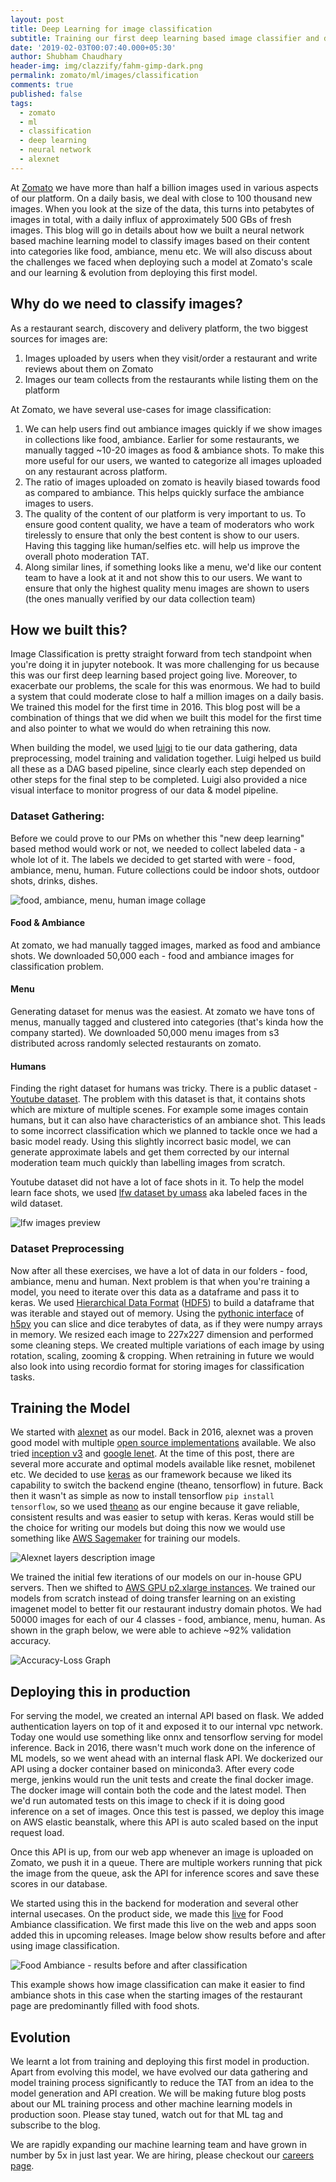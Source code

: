 ```yaml
---
layout: post
title: Deep Learning for image classification
subtitle: Training our first deep learning based image classifier and deploying it to production
date: '2019-02-03T00:07:40.000+05:30'
author: Shubham Chaudhary
header-img: img/clazzify/fahm-gimp-dark.png
permalink: zomato/ml/images/classification
comments: true
published: false
tags:
  - zomato
  - ml
  - classification
  - deep learning
  - neural network
  - alexnet
---
```


At [Zomato][zomato-homepage] we have more than half a billion images used in various aspects of our platform.
On a daily basis, we deal with close to 100 thousand new images.
When you look at the size of the data, this turns into petabytes of images in total,
with a daily influx of approximately 500 GBs of fresh images.
This blog will go in details about how we built a neural network based machine learning model to classify images based on
their content into categories like food, ambiance, menu etc.
We will also discuss about the challenges we faced when deploying such a model at Zomato's scale and
our learning & evolution from deploying this first model.

## Why do we need to classify images?

<!-- Image classification is the process of categorizing images into bins. -->
As a restaurant search, discovery and delivery platform, the two biggest sources for images are:

1. Images uploaded by users when they visit/order a restaurant and write reviews about them on Zomato
2. Images our team collects from the restaurants while listing them on the platform

At Zomato, we have several use-cases for image classification:

1. We can help users find out ambiance images quickly if we show images in collections like food, ambiance.
Earlier for some restaurants, we manually tagged ~10-20 images as food & ambiance shots.
To make this more useful for our users, we wanted to categorize all images uploaded on any restaurant across platform.
2. The ratio of images uploaded on zomato is heavily biased towards food as compared to ambiance.
This helps quickly surface the ambiance images to users.
3. The quality of the content of our platform is very important to us.
To ensure good content quality, we have a team of moderators who work tirelessly to ensure that only the best content
is show to our users.
Having this tagging like human/selfies etc. will help us improve the overall photo moderation TAT.
4. Along similar lines, if something looks like a menu,
we'd like our content team to have a look at it and not show this to our users.
We want to ensure that only the highest quality menu images are shown to users
(the ones manually verified by our data collection team)

## How we built this?

Image Classification is pretty straight forward from tech standpoint when you're doing it in jupyter notebook.
It was more challenging for us because this was our first deep learning based project going live.
Moreover, to exacerbate our problems, the scale for this was enormous.
We had to build a system that could moderate close to half a million images on a daily basis.
We trained this model for the first time in 2016.
This blog post will be a combination of things that we did when we built this model for the first time and
also pointer to what we would do when retraining this now.

When building the model, we used [luigi][luigi-home] to tie our data gathering, data preprocessing, model training and validation together.
Luigi helped us build all these as a DAG based pipeline, since clearly each step depended on other steps for the final step to be completed.
Luigi also provided a nice visual interface to monitor progress of our data & model pipeline.

### Dataset Gathering:
Before we could prove to our PMs on whether this "new deep learning" based method would work or not,
we needed to collect labeled data - a whole lot of it.
The labels we decided to get started with were - food, ambiance, menu, human.
Future collections could be indoor shots, outdoor shots, drinks, dishes.

![food, ambiance, menu, human image collage][fahm-collage]

#### Food & Ambiance
At zomato, we had manually tagged images, marked as food and ambiance shots.
We downloaded 50,000 each - food and ambiance images for classification problem.

#### Menu
Generating dataset for menus was the easiest.
At zomato we have tons of menus, manually tagged and clustered into categories (that's kinda how the company started).
We downloaded 50,000 menu images from s3 distributed across randomly selected restaurants on zomato.

#### Humans
Finding the right dataset for humans was tricky.
There is a public dataset - [Youtube dataset][youtube-dataset].
The problem with this dataset is that, it contains shots which are mixture of multiple scenes.
For example some images contain humans, but it can also have characteristics of an ambiance shot.
This leads to some incorrect classification which we planned to tackle once we had a basic model ready.
Using this slightly incorrect basic model, we can generate approximate labels
and get them corrected by our internal moderation team much quickly than labelling images from scratch.

<!-- ![confusing image][confusing-youtube-human-image] -->

Youtube dataset did not have a lot of face shots in it.
To help the model learn face shots, we used [lfw dataset by umass][lfw-dataset] aka labeled faces in the wild dataset.

![lfw images preview][lfw-images-preview]

### Dataset Preprocessing
Now after all these exercises, we have a lot of data in our folders - food, ambiance, menu and human.
Next problem is that when you're training a model, you need to iterate over this data as a dataframe and pass it to keras.
We used [Hierarchical Data Format][hdf] ([HDF5][h5py-home]) to build a dataframe that was iterable and stayed out of memory.
Using the [pythonic interface][h5py-docs] of [h5py][h5py-git] you can slice and dice terabytes of data,
as if they were numpy arrays in memory.
We resized each image to 227x227 dimension and performed some cleaning steps.
We created multiple variations of each image by using rotation, scaling, zooming & cropping.
When retraining in future we would also look into using recordio format for storing images for classification tasks.


## Training the Model

We started with [alexnet][alexnet-paper] as our model.
Back in 2016, alexnet was a proven good model with multiple [open source implementations][alexnet-implementation] available.
We also tried [inception v3][inception-v3-paper] and [google lenet][goog-lenet-paper].
At the time of this post, there are several more accurate and optimal models available like resnet, mobilenet etc.
We decided to use [keras][keras] as our framework because we liked its capability to switch the backend engine (theano, tensorflow) in future.
Back then it wasn't as simple as now to install tensorflow `pip install tensorflow`,
so we used [theano][theano] as our engine because it gave reliable, consistent results and was easier to setup with keras.
Keras would still be the choice for writing our models but doing this now we would use something like
[AWS Sagemaker][aws-sagemaker] for training our models.

![Alexnet layers description image][alexnet-layers-image]

We trained the initial few iterations of our models on our in-house GPU servers. Then we shifted to [AWS GPU p2.xlarge
 instances][aws-gpu-instances].
We trained our models from scratch instead of doing transfer learning on an existing imagenet model
to better fit our restaurant industry domain photos.
We had 50000 images for each of our 4 classes - food, ambiance, menu, human.
As shown in the graph below, we were able to achieve ~92% validation accuracy.

![Accuracy-Loss Graph][clazzify-accuracy-loss-graph]


## Deploying this in production

For serving the model, we created an internal API based on flask.
We added authentication layers on top of it and exposed it to our internal vpc network.
Today one would use something like onnx and tensorflow serving for model inference.
Back in 2016, there wasn't much work done on the inference of ML models, so we went ahead with an internal flask API.
We dockerized our API using a docker container based on miniconda3.
After every code merge, jenkins would run the unit tests and create the final docker image.
The docker image will contain both the code and the latest model.
Then we'd run automated tests on this image to check if it is doing good inference on a set of images.
Once this test is passed, we deploy this image on AWS elastic beanstalk,
where this API is auto scaled based on the input request load.

Once this API is up, from our web app whenever an image is uploaded on Zomato, we push it in a queue.
There are multiple workers running that pick the image from the queue,
ask the API for inference scores and save these scores in our database.

We started using this in the backend for moderation and several other internal usecases.
On the product side, we made this [live][project-deep-announcement] for Food Ambiance classification.
We first made this live on the web and apps soon added this in upcoming releases.
Image below show results before and after using image classification.

![Food Ambiance - results before and after classification][food-ambiance-web-gimp]

This example shows how image classification can make it easier to find ambiance shots
in this case when the starting images of the restaurant page are predominantly filled with food shots.


## Evolution

We learnt a lot from training and deploying this first model in production.
Apart from evolving this model, we have evolved our data gathering and model training
process significantly to reduce the TAT from an idea to the model generation and API creation.
We will be making future blog posts about our ML training process and other machine learning models in production soon.
Please stay tuned, watch out for that ML tag and subscribe to the blog.

We are rapidly expanding our machine learning team and have grown in number by 5x in just last year.
We are hiring, please checkout our [careers page][zomato-careers-page].

<!-- Tensorflow Lite -->

<!--https://docs.google.com/presentation/d/1MaFPaTSEMG90qzjFIQbfDdCKT-p0xYqS7C6Pz-W6sZE/edit#slide=id.g198284fc4a_0_65-->

[food-ambiance-web]: {{site.baseurl}}/img/clazzify/food-ambiance.png
[food-ambiance-web-gimp]: {{site.baseurl}}/img/clazzify/food-ambiance-in-product.png
[project-deep-announcement]: https://twitter.com/ylogx/status/844817269297311744
[confusing-youtube-human-image]: {{site.baseurl}}/img/clazzify/human_in_action_1.jpg
[lfw-images-preview]: {{site.baseurl}}/img/clazzify/lfw_six_face_panels.jpg
[youtube-dataset]: http://www.cs.ucf.edu/~liujg/YouTube_Action_dataset.html
[lfw-dataset]: http://vis-www.cs.umass.edu/lfw/
[zomato-homepage]: https://www.zomato.com
[h5py-home]: https://www.h5py.org/
[h5py-git]: https://github.com/h5py/h5py
[h5py-docs]: http://docs.h5py.org/en/stable/quick.html
[hdf]: https://en.wikipedia.org/wiki/Hierarchical_Data_Format
[luigi-home]: https://github.com/spotify/luigi
[alexnet-paper]: https://papers.nips.cc/paper/4824-imagenet-classification-with-deep-convolutional-neural-networks.pdf
[inception-v3-paper]: https://arxiv.org/pdf/1512.00567.pdf
[goog-lenet-paper]: https://www.cs.unc.edu/~wliu/papers/GoogLeNet.pdf
[alexnet-implementation]: https://github.com/Zomato/convnets-keras
[alexnet-layers-image]:  {{site.baseurl}}/img/clazzify/alexnet-layers.png
[keras]: https://keras.io/
[theano]: https://github.com/Theano/Theano
[aws-gpu-instances]: https://aws.amazon.com/ec2/instance-types/#Accelerated_Computing
[aws-sagemaker]: https://aws.amazon.com/sagemaker/
[clazzify-accuracy-loss-graph]: {{site.baseurl}}/img/clazzify/accuracy-loss-graph.png
[zomato-careers-page]: https://www.zomato.com/careers
[fahm-collage]: {{site.baseurl}}/img/clazzify/fahm-collage.png
